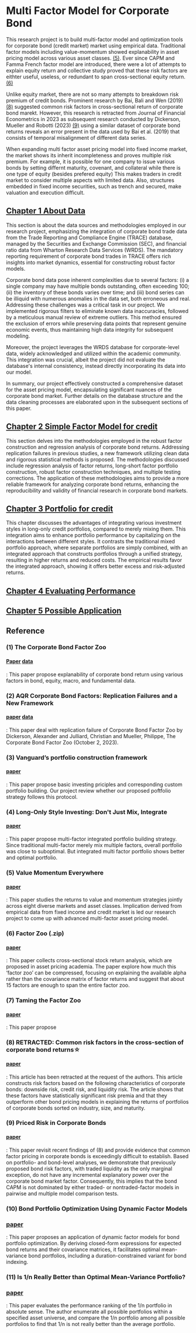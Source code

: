 # Multi Factor Model for Corporate Bond
This research project is to build multi-factor model and optimization tools for corporate bond (credit market) market using empirical data. Traditional factor models including value-momentum showed explanability in asset pricing model across various asset classes. [(5)](https://www.aqr.com/Insights/Research/White-Papers/Long-Only-Style-Investing). Ever since CAPM and Famma French factor model are introduced, there were a lot of attempts to explain equity return and collective study proved that these risk factors are eithter useful, useless, or redundant to span cross-sectional equity return. [(6)](https://papers.ssrn.com/sol3/papers.cfm?abstract_id=4605976)

Unlike equity market, there are not so many attempts to breakdown risk premium of credit bonds. Prominent research by Bai, Bali and Wen (2019) [(8)](https://www.sciencedirect.com/science/article/pii/S0304405X18302095) suggested common risk factors in cross-sectional return of corporate bond marekt. However, this research is retracted from Journal of Financial Econometrics in 2023 as subsequent research conducted by Dickerson, Mueller and Robotti (2023) [(9)](https://papers.ssrn.com/sol3/papers.cfm?abstract_id=4398449) using a similar dataset of corporate bond returns reveals an error present in the data used by Bai et al. (2019) that consists of temporal misalignment of different data series.

 When expanding multi factor asset pricing model into fixed income market, the market shows its inherit incompleteness and proves multiple risk premium. For example, it is possible for one company to issue various bonds by setting differnt maturity, covenant, and collateral while there is one type of equity (besides prefered equity) This makes traders in credit market to consider multiple aspects with limited data. Also, structures embedded in fixed income securities, such as trench and secured, make valuation and execution difficult.  


## [Chapter 1 About Data](https://github.com/QuhiQuhihi/Factor-Strategy-for-Corporate-Bond-/blob/main/(Chapter1)Data/README.md)
This section is about the data sources and methodologies employed in our research project, emphasizing the integration of corporate bond trade data from the Trade Reporting and Compliance Engine (TRACE) database, managed by the Securities and Exchange Commission (SEC), and financial ratio data from Wharton Research Data Services (WRDS). The mandatory reporting requirement of corporate bond trades in TRACE offers rich insights into market dynamics, essential for constructing robust factor models.

Corporate bond data pose inherent complexities due to several factors: (i) a single company may have multiple bonds outstanding, often exceeding 100; (ii) the inventory of these bonds varies over time; and (iii) bond series can be illiquid with numerous anomalies in the data set, both erroneous and real. Addressing these challenges was a critical task in our project. We implemented rigorous filters to eliminate known data inaccuracies, followed by a meticulous manual review of extreme outliers. This method ensured the exclusion of errors while preserving data points that represent genuine economic events, thus maintaining high data integrity for subsequent modeling.

Moreover, the project leverages the WRDS database for corporate-level data, widely acknowledged and utilized within the academic community. This integration was crucial, albeit the project did not evaluate the database's internal consistency, instead directly incorporating its data into our model.

In summary, our project effectively constructed a comprehensive dataset for the asset pricing model, encapsulating significant nuances of the corporate bond market. Further details on the database structure and the data cleaning processes are elaborated upon in the subsequent sections of this paper.

## [Chapter 2 Simple Factor Model for credit](https://github.com/QuhiQuhihi/Factor-Strategy-for-Corporate-Bond-/blob/main/(Chapter2)Factor_model/README.md)
This section delves into the methodologies employed in the robust factor construction and regression analysis of corporate bond returns. Addressing replication failures in previous studies, a new framework utilizing clean data and rigorous statistical methods is proposed. The methodologies discussed include regression analysis of factor returns, long-short factor portfolio construction, robust factor construction techniques, and multiple testing corrections. The application of these methodologies aims to provide a more reliable framework for analyzing corporate bond returns, enhancing the reproducibility and validity of financial research in corporate bond markets.

## [Chapter 3 Portfolio for credit](https://github.com/QuhiQuhihi/Factor-Strategy-for-Corporate-Bond-/blob/main/(Chapter3)Porfrolio_model/README.md)
This chapter discusses the advantages of integrating various investment styles in long-only credit portfolios, compared to merely mixing them. This integration aims to enhance portfolio performance by capitalizing on the interactions between different styles. It contrasts the traditional mixed portfolio approach, where separate portfolios are simply combined, with an integrated approach that constructs portfolios through a unified strategy, resulting in higher returns and reduced costs. The empirical results favor the integrated approach, showing it offers better excess and risk-adjusted returns.

## [Chapter 4 Evaluating Performance](https://github.com/QuhiQuhihi/Factor-Strategy-for-Corporate-Bond-/blob/main/(Chapter4)Evaluation/README.md)

## [Chapter 5 Possible Application](https://github.com/QuhiQuhihi/Factor-Strategy-for-Corporate-Bond-/tree/main/(Chapter5)Application)
## Reference 

### (1) The Corporate Bond Factor Zoo
#### [Paper](https://papers.ssrn.com/sol3/papers.cfm?abstract_id=4589786) [data](https://openbondassetpricing.com/)
: This paper propose explanability of corporate bond return using various factors in bond, equity, macro, and fundamental data. 

### (2) AQR Corporate Bond Factors: Replication Failures and a New Framework
#### [paper](https://papers.ssrn.com/sol3/papers.cfm?abstract_id=4586652) [data](https://www.stolborg.com/data)  
: This paper deal with replication failure of Corporate Bond Factor Zoo by Dickerson, Alexander and Julliard, Christian and Mueller, Philippe, The Corporate Bond Factor Zoo (October 2, 2023). 

### (3) Vanguard’s portfolio construction framework
#### [paper](https://corporate.vanguard.com/content/dam/corp/research/pdf/vanguards_portfolio_construction_framework.pdf)
: This paper propose basic investing priciples and corresponding custom portfolio building. Our project review whether our proposed poftfolio strategy follows this protocol.

### (4) Long-Only Style Investing: Don't Just Mix, Integrate 
#### [paper](https://www.aqr.com/Insights/Research/White-Papers/Long-Only-Style-Investing)
: This paper propose multi-factor integrated portfolio building strategy. Since traditional multi-factor merely mix multiple factors, overall portfolio was close to suboptimal. But integrated multi factor portfolio shows better and optimal portfolio.

### (5) Value Momentum Everywhere
#### [paper](https://papers.ssrn.com/sol3/papers.cfm?abstract_id=2174501)
: This paper studies the returns to value and momentum strategies jointly across eight diverse markets and asset classes. Implication derived from empirical data from fixed income and credit market is led our research project to come up with advanced multi-factor asset pricing model.

### (6) Factor Zoo (.zip)
#### [paper](https://papers.ssrn.com/sol3/papers.cfm?abstract_id=4605976)
: This paper collects cross-sectional stock return analysis, which are proposed in asset pricing academia.  The paper explore how much this ‘factor zoo’ can be compressed, focusing on explaining the available alpha rather than the covariance matrix of factor returns and suggest that about 15 factors are enough to span the entire factor zoo. 

### (7) Taming the Factor Zoo
#### [paper](https://www.aqr.com/About-Us/AQR-Insight-Award/2018/Taming-the-Factor-Zoo)
: This paper propose

### (8) RETRACTED: Common risk factors in the cross-section of corporate bond returns☆
#### [paper](https://www.sciencedirect.com/science/article/pii/S0304405X18302095)
: This article has been retracted at the request of the authors. This article constructs risk factors based on the following characteristics of corporate bonds: downside risk, credit risk, and liquidity risk. The article shows that these factors have statistically significant risk premia and that they outperform other bond pricing models in explaining the returns of portfolios of corporate bonds sorted on industry, size, and maturity.

### (9) Priced Risk in Corporate Bonds
#### [paper](https://papers.ssrn.com/sol3/papers.cfm?abstract_id=4398449)
: This paper revisit recent findings of (8) and provide evidence that common factor pricing in corporate bonds is exceedingly difficult to establish. Based on portfolio- and bond-level analyses, we demonstrate that previously proposed bond risk factors, with traded liquidity as the only marginal exception, do not have any incremental explanatory power over the corporate bond market factor. Consequently, this implies that the bond CAPM is not dominated by either traded- or nontraded-factor models in pairwise and multiple model comparison tests.

### (10) Bond Portfolio Optimization Using Dynamic Factor Models
### [paper](https://papers.ssrn.com/sol3/papers.cfm?abstract_id=2079318)
: This paper proposes an application of dynamic factor models for bond portfolio optimization. By deriving closed-form expressions for expected bond returns and their covariance matrices, it facilitates optimal mean-variance bond portfolios, including a duration-constrained variant for bond indexing. 

### (11) Is 1/n Really Better than Optimal Mean-Variance Portfolio?   
### [paper](https://papers.ssrn.com/sol3/papers.cfm?abstract_id=2530287)   
: This paper evaluates the performance ranking of the 1/n portfolio in absolute sense. The author enumerate all possible portfolios within a specified asset universe, and compare the 1/n portfolio among all possible portfolios to find that 1/n is not really better than the average portfolio.